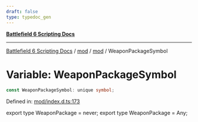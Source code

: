 ```yaml
---
draft: false
type: typedoc_gen
---
```


[**Battlefield 6 Scripting Docs**](../../../_index.md)

***

[Battlefield 6 Scripting Docs](../../../_index.md) / [mod](../../_index.md) / [mod](../_index.md) / WeaponPackageSymbol

# Variable: WeaponPackageSymbol

```ts
const WeaponPackageSymbol: unique symbol;
```

Defined in: [mod/index.d.ts:173](https://github.com/battlefield-portal-community/portal-docs/blob/ff09b2690670f74de7e97198022e5a97ff1161ff/generators/santiago/mod/index.d.ts#L173)

export type WeaponPackage = never;
export type WeaponPackage = Any;
